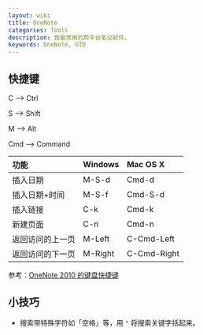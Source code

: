```yaml
---
layout: wiki
title: OneNote
categories: Tools
description: 我最常用的跨平台笔记软件。
keywords: OneNote, GTD
---
```


## 快捷键

C --> Ctrl

S --> Shift

M --> Alt

Cmd --> Command

| 功能             | Windows | Mac OS X    |
|:-----------------|:--------|:------------|
| 插入日期         | M-S-d   | Cmd-d       |
| 插入日期+时间    | M-S-f   | Cmd-S-d     |
| 插入链接         | C-k     | Cmd-k       |
| 新建页面         | C-n     | Cmd-n       |
| 返回访问的上一页 | M-Left  | C-Cmd-Left  |
| 返回访问的下一页 | M-Right | C-Cmd-Right |

参考：[OneNote 2010 的键盘快捷键](https://support.office.com/zh-cn/article/OneNote-2010-%E7%9A%84%E9%94%AE%E7%9B%98%E5%BF%AB%E6%8D%B7%E9%94%AE-7504cf95-1a03-40d9-9544-090901174620?ui=zh-CN&rs=zh-CN&ad=CN&fromAR=1)

## 小技巧

* 搜索带特殊字符如「空格」等，用 `"` 将搜索关键字括起来。
